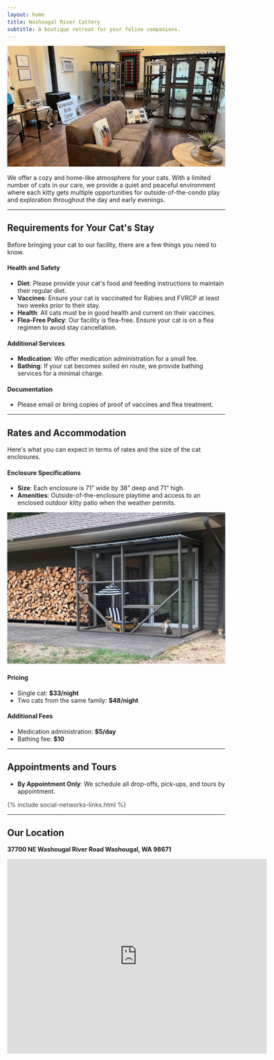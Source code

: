 ```yaml
---
layout: home
title: Washougal River Cattery
subtitle: A boutique retreat for your feline companions.  
---
```


![Inside The Cattery](/assets/img/image3.jpg)

We offer a cozy and home-like atmosphere for your cats. With a limited number of cats in our care, we provide a quiet and peaceful environment where each kitty gets multiple opportunities for outside-of-the-condo play and exploration throughout the day and early evenings.

---

## Requirements for Your Cat's Stay
Before bringing your cat to our facility, there are a few things you need to know.

#### Health and Safety
- **Diet**: Please provide your cat's food and feeding instructions to maintain their regular diet.
- **Vaccines**: Ensure your cat is vaccinated for Rabies and FVRCP at least two weeks prior to their stay.
- **Health**: All cats must be in good health and current on their vaccines.
- **Flea-Free Policy**: Our facility is flea-free. Ensure your cat is on a flea regimen to avoid stay cancellation.

#### Additional Services
- **Medication**: We offer medication administration for a small fee.
- **Bathing**: If your cat becomes soiled en route, we provide bathing services for a minimal charge.

#### Documentation
- Please email or bring copies of proof of vaccines and flea treatment.

---

## Rates and Accommodation
Here's what you can expect in terms of rates and the size of the cat enclosures.

#### Enclosure Specifications
- **Size**: Each enclosure is 71” wide by 38” deep and 71” high.
- **Amenities**: Outside-of-the-enclosure playtime and access to an enclosed outdoor kitty patio when the weather permits.

![Outside The Cattery](/assets/img/image2.jpg)

#### Pricing
- Single cat: **$33/night**
- Two cats from the same family: **$48/night**

#### Additional Fees
- Medication administration: **$5/day**
- Bathing fee: **$10**

---

## Appointments and Tours
- **By Appointment Only**: We schedule all drop-offs, pick-ups, and tours by appointment.

<div class="footer col-xl-8 offset-xl-2 col-lg-10 offset-lg-1" style="color:#404040">
{% include social-networks-links.html %}
</div>

---

## Our Location
**37700 NE Washougal River Road
Washougal, WA 98671**

<iframe src="https://www.google.com/maps/embed?pb=!1m18!1m12!1m3!1d2790.2265535969445!2d-122.28836942331233!3d45.62618492261551!2m3!1f0!2f0!3f0!3m2!1i1024!2i768!4f13.1!3m3!1m2!1s0x5495bf1eaf3bd127%3A0x35e8311862d3e3a1!2s37700%20NE%20Washougal%20River%20Rd%2C%20Washougal%2C%20WA%2098671!5e0!3m2!1sen!2sus!4v1694135451648!5m2!1sen!2sus" width="600" height="450" style="border:0;" allowfullscreen="" loading="lazy" referrerpolicy="no-referrer-when-downgrade"></iframe>

